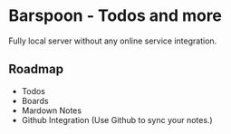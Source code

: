 # Barspoon - Todos and more

Fully local server without any online service integration.

## Roadmap

- Todos
- Boards
- Mardown Notes
- Github Integration (Use Github to sync your notes.)
